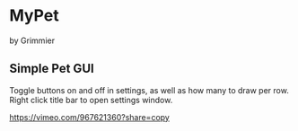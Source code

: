 # MyPet

by Grimmier

## Simple Pet GUI

Toggle buttons on and off in settings, as well as how many to draw per row.
Right click title bar to open settings window.

https://vimeo.com/967621360?share=copy
